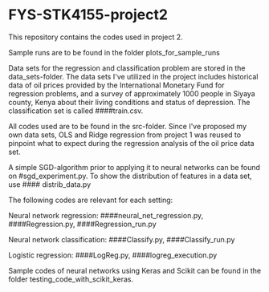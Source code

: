 # FYS-STK4155-project2
This repository contains the codes used in project 2. 

Sample runs are to be found in the folder plots_for_sample_runs 

Data sets for the regression and classification problem are stored in the data_sets-folder. The data sets I've utilized in the project includes historical data of oil prices provided by the International Monetary Fund for regression problems, and a survey of approximately 1000 people in Siyaya county, Kenya about their living conditions and status of depression. The classification set is called ####train.csv.

All codes used are to be found in the src-folder. Since I've proposed my own data sets, OLS and Ridge regression from project 1 was reused to pinpoint what to expect during the regression analysis of the oil price data set. 

A simple SGD-algorithm prior to applying it to neural networks can be found on #sgd_experiment.py.
To show the distribution of features in a data set, use #### distrib_data.py

The following codes are relevant for each setting:

Neural network regression: ####neural_net_regression.py, ####Regression.py, ####Regression_run.py

Neural network classification: ####Classify.py, ####Classify_run.py

Logistic regression: ####LogReg.py, ####logreg_execution.py

Sample codes of neural networks using Keras and Scikit can be found in the folder testing_code_with_scikit_keras.

